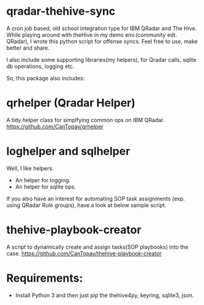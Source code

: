 # qradar-thehive-sync
A cron job based, old school integration type for IBM QRadar and The Hive.
While playing around with theHive in my demo env.(community edt. QRadar), I wrote this python script for offense syncs.
Feel free to use, make better and share.

I also include some supporting libraries(my helpers), for Qradar calls, sqlite db operations, logging  etc.

So, this package also includes:
# qrhelper (Qradar Helper)
A tidy helper class for simplfying common ops on IBM QRadar.
https://github.com/CanTopay/qrhelper

# loghelper and sqlhelper
Well, I like helpers.
- An helper for logging.
- An helper for sqlite ops.

If you also have an interest for automating SOP task assignments (exp. using QRadar Rule groups), have a look at below sample script.
# thehive-playbook-creator 
A script to dynamically create and assign tasks(SOP playbooks) into the case.
https://github.com/CanTopay/thehive-playbook-creator


# Requirements:
- Install Python 3 and then just pip the thehive4py, keyring, sqlite3, json.
